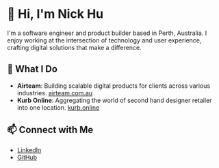 # 👋 Hi, I'm Nick Hu

I'm a software engineer and product builder based in Perth, Australia. I enjoy working at the intersection of technology and user experience, crafting digital solutions that make a difference.

## 💼 What I Do

- **Airteam**: Building scalable digital products for clients across various industries. [airteam.com.au](https://airteam.com.au)
- **Kurb Online**: Aggregating the world of second hand designer retailer into one location. [kurb.online](https://kurb.online)

## 📫 Connect with Me

- [LinkedIn](https://www.linkedin.com/in/nicholashu1994)
- [GitHub](https://github.com/nicholashu)
